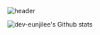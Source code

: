 ![header](https://capsule-render.vercel.app/api?type=cylinder&color=000000&height=150&section=header&text=893107&fontColor=ffffff&fontSize=70&animation=fadeIn&fontAlignY=55)


![dev-eunjilee's Github stats](https://github-readme-stats.vercel.app/api?username=dev-eunjiLee&show_icons=true&theme=radical)
